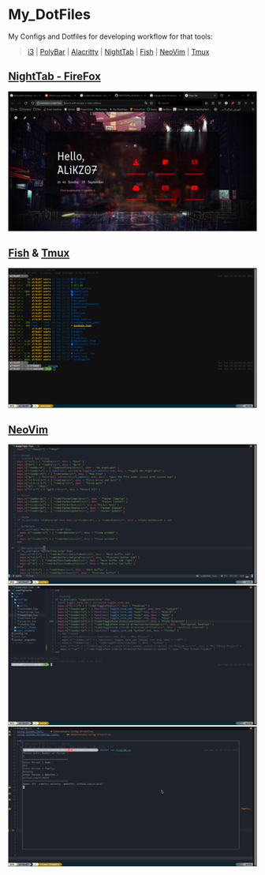 # My_DotFiles
My Configs and Dotfiles for developing workflow for that tools:
> [i3](https://github.com/i3/i3)
> | [PolyBar](https://github.com/polybar/polybar)
> | [Alacritty](https://github.com/alacritty/alacritty)
> | [NightTab](https://github.com/zombieFox/nightTab)
> | [Fish](https://github.com/fish-shell/fish-shell)
> | [NeoVim](https://github.com/neovim/neovim)
> | [Tmux](https://github.com/tmux/tmux)

## [NightTab - FireFox](https://github.com/AliKZ07/My_DotFiles/blob/main/nightTab/nightTab%20backup%20-%20red%20theme%20-%20firefox.json)
![NightTab](https://raw.githubusercontent.com/AliKZ07/My_DotFiles/main/ScreenShots/Screenshot%20from%202022-09-18%2010-43-56.png)
## [Fish](https://github.com/AliKZ07/My_DotFiles/tree/main/fish) & [Tmux](https://github.com/AliKZ07/My_DotFiles/tree/main/tmux)
![Fish & Tmux](https://raw.githubusercontent.com/AliKZ07/My_DotFiles/main/ScreenShots/Screenshot%20from%202022-09-18%2010-46-52.png)
## [NeoVim](https://github.com/AliKZ07/My_DotFiles/tree/main/nvim)
![NeoVim Preview](https://raw.githubusercontent.com/AliKZ07/My_DotFiles/main/ScreenShots/Screenshot%20from%202022-09-18%2010-27-29.png)
![Run Terminal](https://raw.githubusercontent.com/AliKZ07/My_DotFiles/main/ScreenShots/Screenshot%20from%202022-09-18%2010-30-49.png)
![Flouting Terminal](https://raw.githubusercontent.com/AliKZ07/My_DotFiles/main/ScreenShots/Screenshot%20from%202022-09-18%2010-39-45.png)
